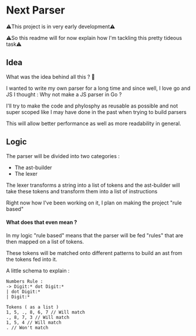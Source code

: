 # Next Parser

⚠️This project is in very early development⚠️

⚠️So this readme will for now explain how I'm tackling this pretty tideous task⚠️

## Idea

What was the idea behind all this ? 🤔

I wanted to write my own parser for a long time and since well, I love go and JS I thought : Why not make a JS parser in Go ?

I'll try to make the code and phylosphy as reusable as possible and not super scoped like I may have done in the past when trying to build parsers 

This will allow better performance as well as more readability in general.

## Logic

The parser will be divided into two categories : 
- The ast-builder
- The lexer

The lexer transforms a string into a list of tokens  and the ast-builder will take these tokens and transform them into a list of instructions 

Right now how I've been working on it, I plan on making the project "rule based" 

#### What does that even mean ?

In my logic "rule based" means that the parser will be fed "rules" that are then mapped on a list of tokens. 

These tokens will be matched onto different patterns to build an ast from the tokens fed into it.

A little schema to explain :

    Numbers Rule :
    -> Digit:* dot Digit:*
    | dot Digit:*
    | Digit:*

    Tokens ( as a list )
    1, 5, ., 8, 6, 7 // Will match
    ., 8, 7, 3 // Will match
    1, 5, 4 // Will match
    . // Won't match
    